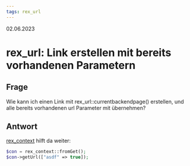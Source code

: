 ```yaml
---
tags: rex_url
---
```


02.06.2023

# rex_url: Link erstellen mit bereits vorhandenen Parametern

## Frage

Wie kann ich einen Link mit rex_url::currentbackendpage() erstellen, und alle bereits vorhandenen url Parameter mit übernehmen?


## Antwort

[rex_context](https://friendsofredaxo.github.io/phpdoc/classes/rex-context.html) hilft da weiter:

```php
$con = rex_context::fromGet();
$con->getUrl(["asdf" => true]);
```
